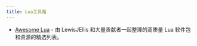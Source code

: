 ```yaml
---
title: Lua工具箱
---
```


* [Awesome Lua](https://github.com/LewisJEllis/awesome-lua) - 由 LewisJEllis 和大量贡献者一起整理的高质量 Lua 软件包和资源的精选列表。
